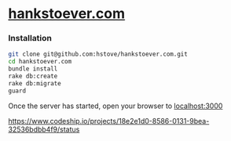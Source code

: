 # [hankstoever.com](http://hankstoever.com)

### Installation

~~~bash
git clone git@github.com:hstove/hankstoever.com.git
cd hankstoever.com
bundle install
rake db:create
rake db:migrate
guard
~~~

Once the server has started, open your browser to [localhost:3000](http://localhost:3000)

https://www.codeship.io/projects/18e2e1d0-8586-0131-9bea-32536bdbb4f9/status
